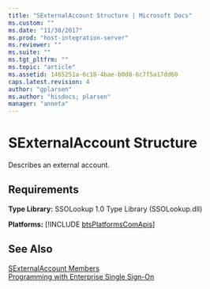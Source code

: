 ```yaml
---
title: "SExternalAccount Structure | Microsoft Docs"
ms.custom: ""
ms.date: "11/30/2017"
ms.prod: "host-integration-server"
ms.reviewer: ""
ms.suite: ""
ms.tgt_pltfrm: ""
ms.topic: "article"
ms.assetid: 1465251a-6c18-4bae-b0d8-6c7f5a17dd60
caps.latest.revision: 4
author: "gplarsen"
ms.author: "hisdocs; plarsen"
manager: "anneta"
---
```

# SExternalAccount Structure
Describes an external account.  
  
## Requirements  
 **Type Library:** SSOLookup 1.0 Type Library (SSOLookup.dll)  
  
 <strong>Platforms:</strong>  [!INCLUDE [btsPlatformsComApis](../includes/btsplatformscomapis-md.md)]  
  
## See Also  
 [SExternalAccount Members](../esso/sexternalaccount-members.md)   
 [Programming with Enterprise Single Sign-On](../esso/programming-with-enterprise-single-sign-on.md)